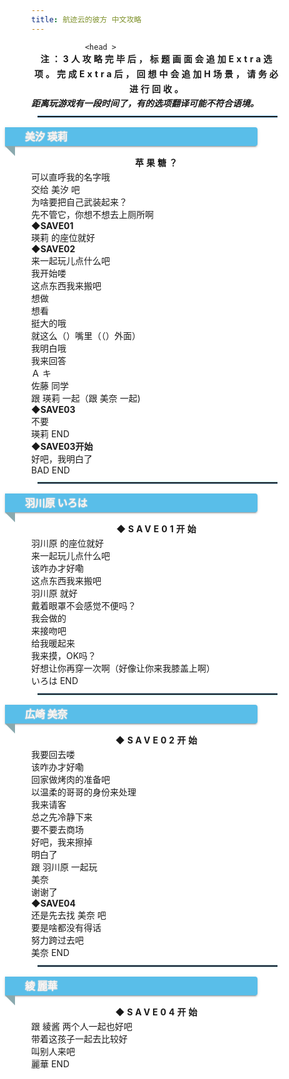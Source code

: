 ```yaml
---
title: 航迹云的彼方 中文攻略
---
```


                <head >

<style>

	html{overflow-x:hidden;background-color:#fff}blockquote,body,button,dd,dl,figure,h1,h2,h3,h4,h5,h6,input,p,pre{margin:0;-webkit-text-size-adjust:100%;-webkit-font-smoothing:subpixel-antialiased}*,:after,:before{box-sizing:border-box}.topic-content{position:relative;padding:35px;min-height:100px;border:none;background:#f6f6f6}h2{position:relative;display:inline-block;margin-left:-42px;padding:7px 11px 7px 32px;width:100%;border-color:#8aa9ae;border-radius:0 4px 4px 0;background-color:#59bee9;box-shadow:0 2px 2px 0 rgba(0,0,0,.14),0 3px 1px -2px rgba(0,0,0,.2),0 1px 5px 0 rgba(0,0,0,.12);color:#f8f8f8;font-size:16px;line-height:1;transition:all .3s;margin-top:5px;text-shadow:#9c9c9c 0 0 1px,#fffffb 0 0 1px,#fffffb 0 0 2px;margin-bottom:15px;font-weight:700}h2:after{position:absolute;top:100%;left:0;width:0;height:0;border-top:0 solid transparent;border-right-width:1em;border-right-style:solid;border-right-color:inherit;border-bottom:1em solid transparent;border-left:0 solid transparent;content:""}h2:hover{box-shadow:0 2px 2px 0 rgba(0,0,0,.2),0 3px 2px -2px rgba(0,0,0,.2),0 2px 6px 0 rgba(0,0,0,.2);transform:translateY(-1px)}.this_hr{margin:10px;border-top:4px double #a4d8fa;border-bottom:none;text-align:center}.this_hr:after{content:'\002665';display:inline-block;position:relative;top:-15px;padding:0 10px;background:#f6f6f6;color:#a4d8fa;font-size:18px}.this_content{font-weight:700;text-align:center;letter-spacing:4px;line-height:1.5rem}

</style>

</head>



<p class="this_content">注：3人攻略完毕后，标题画面会追加Extra选项。完成Extra后，回想中会追加H场景，请务必进行回收。

<strong><em>距离玩游戏有一段时间了，有的选项翻译可能不符合语境。</em></strong>



<hr class="this_hr" />

<h2>美汐 瑛莉</h2>

<p class="this_content">苹果糖？

可以直呼我的名字哦

交给 美汐 吧

为啥要把自己武装起来？

先不管它，你想不想去上厕所啊

◆<strong>SAVE01</strong>

瑛莉 的座位就好

◆<strong>SAVE02</strong>

来一起玩儿点什么吧

我开始喽

这点东西我来搬吧

想做

想看

挺大的哦

就这么（）嘴里（（）外面）

我明白哦

我来回答

Ａ キ

佐藤 同学

跟 瑛莉 一起（跟 美奈 一起)

◆<strong>SAVE03</strong>

不要

瑛莉 END



◆<strong>SAVE03开始</strong>

好吧，我明白了

BAD END

<hr class="this_hr" />

<h2>羽川原 いろは</h2>

<p class="this_content">◆<strong>SAVE01开始</strong>

羽川原 的座位就好

来一起玩儿点什么吧

该咋办才好嘞

这点东西我来搬吧

羽川原 就好

戴着眼罩不会感觉不便吗？

我会做的

来接吻吧

给我暖起来

我来摸，OK吗？

好想让你再穿一次啊（好像让你来我膝盖上啊）

いろは END



<hr class="this_hr" />

<h2>広崎 美奈</h2>

<p class="this_content">◆<strong>SAVE02开始</strong>

我要回去喽

该咋办才好嘞

回家做烤肉的准备吧

以温柔的哥哥的身份来处理

我来请客

总之先冷静下来

要不要去商场

好吧，我来擦掉

明白了

跟 羽川原 一起玩

美奈

谢谢了

◆<strong>SAVE04</strong>

还是先去找 美奈 吧

要是啥都没有得话

努力跨过去吧

美奈 END



<hr class="this_hr" />

<h2>綾 麗華</h2>

<p class="this_content">◆<strong >SAVE04开始</strong>

跟 綾酱 两个人一起也好吧

带着这孩子一起去比较好

叫别人来吧

麗華 END


              
